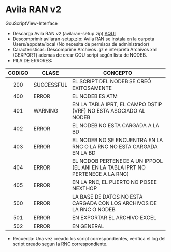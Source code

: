 # Avila RAN v2
GouScriptView-Interface
* Descarga Avila RAN v2 (avilaran-setup.zip)
[AQUI](https://github.com/miguel2m/GouScriptView/blob/master/GouScriptView/AvilaRANv2-dist/AvilaRan-setup.zip)
* Descomprimir avilaran-setup.zip:
  Avila RAN se instala en la carpeta Users/appdata/local (No necesita de permisos de administrador)
* Caracteristicas: Descomprime Archivos .gz e interpreta Archivos xml (GEXPORT) ademas de crear GOU script según lista de NODEB.
* PILA DE ERRORES:

| CODIGO | CLASE | CONCEPTO |
|:------:|------|--------------------------------------------------------------------------------------|
| 200 |SUCCESSFUL| EL SCRIPT DEL NODEB SE CREÓ EXITOSAMENTE |
| 400 |ERROR | EL NODEB ES ATM |
| 401 |WARNING | EN LA TABLA IPRT, EL CAMPO DSTIP (VRF) NO ESTA ASOCIADO AL NODEB |
| 402 |ERROR | EL NODEB NO ESTA CARGADA A LA BD |
| 403 |ERROR | EL NODEB NO SE ENCUENTRA EN LA RNC O LA RNC NO ESTA CARGADA EN LA BD |
| 404 |ERROR| EL NODOB PERTENECE A UN IPPOOL (EL ANI EN LA TABLA IPRT NO PERTENECE A LA RNC) |
| 405 |ERROR| EN LA RNC, EL PUERTO NO POSEE NEXTHOP |
| 500 |ERROR| LA BASE DE DATOS NO ESTA CARGADA CON LOS ARCHIVOS DE LA RNC O NODEB |
| 501 |ERROR| EN EXPORTAR EL ARCHIVO EXCEL |
| 502 |ERROR| EN GENERAL |

* Recuerda: Una vez creado los script correspondientes, verifica el log del script creado segun la RNC correspondiente.
